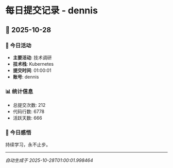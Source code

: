 # 每日提交记录 - dennis

## 📅 2025-10-28

### 🎯 今日活动
- **主要活动**: 技术调研
- **技术栈**: Kubernetes
- **提交时间**: 01:00:01
- **账号**: dennis

### 📊 统计信息
- 总提交次数: 212
- 代码行数: 6778
- 活跃天数: 666

### 💭 今日感悟
持续学习，永不止步。

---
*自动生成于 2025-10-28T01:00:01.998464*
